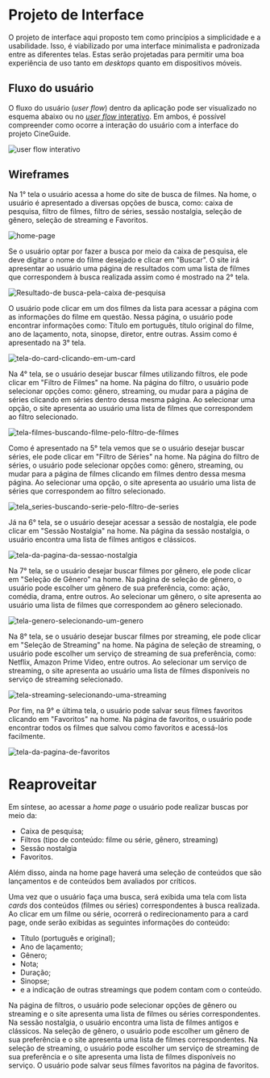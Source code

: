 
# Projeto de Interface

O projeto de interface aqui proposto tem como princípios a simplicidade e a usabilidade. Isso, é viabilizado por uma interface minimalista e padronizada entre as diferentes telas. Estas serão projetadas para permitir uma boa experiência de uso tanto em *desktops* quanto em dispositivos móveis.

## Fluxo do usuário

O fluxo do usuário (*user flow*) dentro da aplicação pode ser visualizado no esquema abaixo ou no [*user flow* interativo](https://www.figma.com/proto/v1QlDU5F5g4dYkHxDsKStI/Wireframes_proj_cine_guide_ADS_PUC_E1?node-id=187-140&scaling=contain&page-id=0%3A1&starting-point-node-id=187%3A140). Em ambos, é possível compreender como ocorre a interação do usuário com a interface do projeto CineGuide.

![user flow interativo](img/static-user-flow.png)

## Wireframes

Na 1° tela o usuário acessa a home do site de busca de filmes. Na home, o usuário é apresentado a diversas opções de busca, como: caixa de pesquisa, filtro de filmes, filtro de séries, sessão nostalgia, seleção de gênero, seleção de streaming e Favoritos.

![home-page](img/home-page.png)

Se o usuário optar por fazer a busca por meio da caixa de pesquisa, ele deve digitar o nome do filme desejado e clicar em "Buscar". O site irá apresentar ao usuário uma página de resultados com uma lista de filmes que correspondem à busca realizada assim como é mostrado na 2° tela.

![Resultado-de busca-pela-caixa de-pesquisa](img/resultado-de-busca-pela-caixa-de-pesquisa.png)

O usuário pode clicar em um dos filmes da lista para acessar a página com as informações do filme em questão. Nessa página, o usuário pode encontrar informações como: Título em português, título original do filme, ano de laçamento, nota, sinopse, diretor, entre outras. Assim como é apresentado na 3° tela.

![tela-do-card-clicando-em-um-card](img/tela-do-card-clicando-em-um-card.png)

Na 4° tela, se o usuário desejar buscar filmes utilizando filtros, ele pode clicar em "Filtro de Filmes" na home. Na página do filtro, o usuário pode selecionar opções como: gênero, streaming, ou mudar para a página de séries clicando em séries dentro dessa mesma página. Ao selecionar uma opção, o site apresenta ao usuário uma lista de filmes que correspondem ao filtro selecionado.

![tela-filmes-buscando-filme-pelo-filtro-de-filmes](img/tela-filmes-buscando-filme-pelo-filtro-de-filmes.png)

Como é apresentado na 5° tela vemos que se o usuário desejar buscar séries, ele pode clicar em "Filtro de Séries" na home. Na página do filtro de séries, o usuário pode selecionar opções como: gênero, streaming, ou mudar para a página de filmes clicando em filmes dentro dessa mesma página. Ao selecionar uma opção, o site apresenta ao usuário uma lista de séries que correspondem ao filtro selecionado.

![tela_series-buscando-serie-pelo-filtro-de-series](img/tela_series-buscando-serie-pelo-filtro-de-series.png)

Já na 6° tela, se o usuário desejar acessar a sessão de nostalgia, ele pode clicar em "Sessão Nostalgia" na home. Na página da sessão nostalgia, o usuário encontra uma lista de filmes antigos e clássicos.

![tela-da-pagina-da-sessao-nostalgia](img/tela-da-pagina-da-sessao-nostalgia.png)

Na 7° tela, se o usuário desejar buscar filmes por gênero, ele pode clicar em "Seleção de Gênero" na home.
Na página de seleção de gênero, o usuário pode escolher um gênero de sua preferência, como: ação, comédia, drama, entre outros. Ao selecionar um gênero, o site apresenta ao usuário uma lista de filmes que correspondem ao gênero selecionado.

![tela-genero-selecionando-um-genero](img/tela-genero-selecionando-um-genero.png)

Na 8° tela, se o usuário desejar buscar filmes por streaming, ele pode clicar em "Seleção de Streaming" na home. Na página de seleção de streaming, o usuário pode escolher um serviço de streaming de sua preferência, como: Netflix, Amazon Prime Video, entre outros. Ao selecionar um serviço de streaming, o site apresenta ao usuário uma lista de filmes disponíveis no serviço de streaming selecionado.

![tela-streaming-selecionando-uma-streaming](img/tela-streaming-selecionando-uma-streaming.png)

Por fim, na 9° e última tela, o usuário pode salvar seus filmes favoritos clicando em "Favoritos" na home.
Na página de favoritos, o usuário pode encontrar todos os filmes que salvou como favoritos e acessá-los facilmente.

![tela-da-pagina-de-favoritos](img/tela-da-pagina-de-favoritos.png)

# Reaproveitar


Em síntese, ao acessar a *home page* o usuário pode realizar buscas por meio da: 
- Caixa de pesquisa;
- Filtros (tipo de conteúdo: filme ou série, gênero, streaming)
- Sessão nostalgia
- Favoritos.

Além disso, ainda na home page haverá uma seleção de conteúdos que são lançamentos e de conteúdos bem avaliados por críticos.


Uma vez que o usuário faça uma busca, será exibida uma tela com lista *cards* dos conteúdos  (filmes ou séries) correspondentes à busca realizada. Ao clicar em um filme ou série, ocorrerá o redirecionamento para a card page, onde serão exibidas as seguintes informações do conteúdo:
- Título (português e original);
- Ano de laçamento;
- Gênero;
- Nota;
- Duração;
- Sinopse; 
- e a indicação de outras streamings que podem contam com o conteúdo.

Na página de filtros, o usuário pode selecionar opções de gênero ou streaming e o site apresenta uma lista de filmes ou séries correspondentes. Na sessão nostalgia, o usuário encontra uma lista de filmes antigos e clássicos. Na seleção de gênero, o usuário pode escolher um gênero de sua preferência e o site apresenta uma lista de filmes correspondentes. Na seleção de streaming, o usuário pode escolher um serviço de streaming de sua preferência e o site apresenta uma lista de filmes disponíveis no serviço. O usuário pode salvar seus filmes favoritos na página de favoritos.